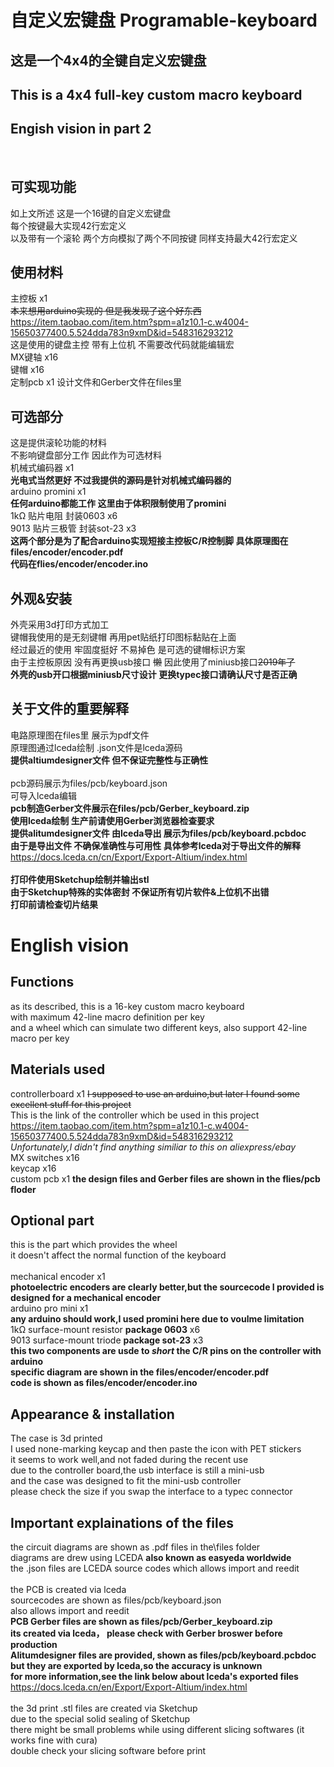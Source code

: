 # 自定义宏键盘 Programable-keyboard

这是一个4x4的全键自定义宏键盘 
----
This is a 4x4 full-key custom macro keyboard
----
Engish vision in part 2
----
<br>

可实现功能
----
如上文所述 这是一个16键的自定义宏键盘<br>
每个按键最大实现42行宏定义<br>
以及带有一个滚轮 两个方向模拟了两个不同按键 同样支持最大42行宏定义<br>


使用材料
----
主控板 x1 <br>
~~本来想用arduino实现的 但是我发现了这个好东西~~ <br>
https://item.taobao.com/item.htm?spm=a1z10.1-c.w4004-15650377400.5.524dda783n9xmD&id=548316293212  <br>
这是使用的键盘主控 带有上位机 不需要改代码就能编辑宏  <br>
MX键轴 x16 <br>
键帽 x16 <br>
定制pcb x1 设计文件和Gerber文件在files里 <br>

可选部分
----
这是提供滚轮功能的材料 <br>
不影响键盘部分工作 因此作为可选材料 <br>
机械式编码器 x1 <br>
**光电式当然更好 不过我提供的源码是针对机械式编码器的** <br>
arduino promini x1 <br>
**任何arduino都能工作 这里由于体积限制使用了promini** <br>
1kΩ 贴片电阻 封装0603 x6 <br>
9013 贴片三极管 封装sot-23 x3 <br>
**这两个部分是为了配合arduino实现短接主控板C/R控制脚 具体原理图在files/encoder/encoder.pdf**<br>
**代码在flies/encoder/encoder.ino**<br>

外观&安装
----
外壳采用3d打印方式加工 <br>
键帽我使用的是无刻键帽 再用pet贴纸打印图标黏贴在上面 <br>
经过最近的使用 牢固度挺好 不易掉色 是可选的键帽标识方案 <br>
由于主控板原因 没有再更换usb接口 ~~懒~~ 因此使用了miniusb接口~~2019年了~~ <br>
**外壳的usb开口根据miniusb尺寸设计 更换typec接口请确认尺寸是否正确** <br>

关于文件的重要解释
----
电路原理图在files里 展示为pdf文件 <br> 
原理图通过lceda绘制 .json文件是lceda源码 <br> 
**提供altiumdesigner文件 但不保证完整性与正确性** <br>
<br>
pcb源码展示为files/pcb/keyboard.json<br>
可导入lceda编辑 <br>
**pcb制造Gerber文件展示在files/pcb/Gerber_keyboard.zip** <br>
**使用lceda绘制 生产前请使用Gerber浏览器检查要求** <br>
**提供alitumdesigner文件 由lceda导出 展示为files/pcb/keyboard.pcbdoc** <br>
**由于是导出文件 不确保准确性与可用性 具体参考lceda对于导出文件的解释** <br>
https://docs.lceda.cn/cn/Export/Export-Altium/index.html <br>
<br>
**打印件使用Sketchup绘制并输出stl** <br>
**由于Sketchup特殊的实体密封 不保证所有切片软件&上位机不出错** <br>
**打印前请检查切片结果** <br>

# English vision

Functions
----
as its described, this is a 16-key custom macro keyboard<br>
with maximum 42-line macro definition per key <br>
and a wheel which can simulate two different keys, also support 42-line macro per key <br>

Materials used
----
controllerboard x1
~~I supposed to use an arduino,but later I found some excellent stuff for this project~~<br>
This is the link of the controller which be used in this project <br>
https://item.taobao.com/item.htm?spm=a1z10.1-c.w4004-15650377400.5.524dda783n9xmD&id=548316293212 <br>
*Unfortunately,I didn't find anything similiar to this on aliexpress/ebay*  <br>
MX switches x16 <br>
keycap x16 <br>
custom pcb x1 **the design files and Gerber files are shown in the flies/pcb  floder** <br>

Optional part
----
this is the part which provides the wheel<br>
it doesn't affect the normal function of the keyboard <br>
<br>
mechanical encoder x1 <br>
**photoelectric encoders are clearly better,but the sourcecode I provided is designed for a mechanical encoder**<br>
arduino pro mini x1 <br>
**any arduino should work,I used promini here due to voulme limitation** <br>
1kΩ surface-mount resistor **package 0603** x6   <br>
9013 surface-mount triode **package sot-23** x3 <br>
**this two components are usde to *short* the C/R pins on the controller with arduino**<br>
**specific diagram are shown in the files/encoder/encoder.pdf** <br>
**code is shown as files/encoder/encoder.ino**<br>

Appearance & installation
----
The case is 3d printed<br>
I used none-marking keycap and then paste the icon with PET stickers <br>
it seems to work well,and not faded during the recent use<br>
due to the controller board,the usb interface is still a mini-usb<br>
and the case was designed to fit the mini-usb controller<br>
please check the size if you swap the interface to a typec connector <br>

Important explainations of the files
----
the circuit diagrams are shown as .pdf files in the\files folder <br>
diagrams are drew using LCEDA **also known as easyeda worldwide** <br>
the .json files are LCEDA source codes which allows import and reedit <br>
<br>
the PCB is created via lceda<br>
sourcecodes are shown as files/pcb/keyboard.json <br>
also allows import and reedit <br>
**PCB Gerber files are shown as files/pcb/Gerber_keyboard.zip** <br>
**its created via lceda， please check with Gerber broswer before production**<br>
**Alitumdesigner files are provided, shown as files/pcb/keyboard.pcbdoc**<br>
**but they are exported by lceda,so the accuracy is unknown** <br>
**for more information,see the link below about lceda's exported files**<br>
https://docs.lceda.cn/en/Export/Export-Altium/index.html<br>
<br>
the 3d print .stl files are created via Sketchup <br>
due to the special solid sealing of Sketchup <br>
there might be small problems while using different slicing softwares (it works fine with cura) <br>
double check your slicing software before print <br>

